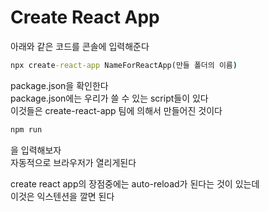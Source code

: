 # Create React App

아래와 같은 코드를 콘솔에 입력해준다

```cmd
npx create-react-app NameForReactApp(만들 폴더의 이름)
```

package.json을 확인한다\
package.json에는 우리가 쓸 수 있는 script들이 있다\
이것들은 create-react-app 팀에 의해서 만들어진 것이다

```cmd
npm run
```

을 입력해보자\
자동적으로 브라우저가 열리게된다

create react app의 장점중에는 auto-reload가 된다는 것이 있는데\
이것은 익스텐션을 깔면 된다
